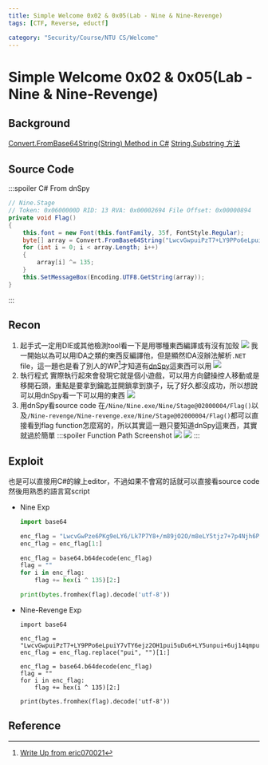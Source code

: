 ```yaml
---
title: Simple Welcome 0x02 & 0x05(Lab - Nine & Nine-Revenge)
tags: [CTF, Reverse, eductf]

category: "Security/Course/NTU CS/Welcome"
---
```


# Simple Welcome 0x02 & 0x05(Lab - Nine & Nine-Revenge)
## Background
[Convert.FromBase64String(String) Method in C#](https://www.tutorialspoint.com/convert-frombase64string-string-method-in-chash#)
[String.Substring 方法](https://learn.microsoft.com/zh-tw/dotnet/api/system.string.substring?view=net-7.0)

## Source Code
:::spoiler C# From dnSpy
```csharp
// Nine.Stage
// Token: 0x0600000D RID: 13 RVA: 0x00002694 File Offset: 0x00000894
private void Flag()
{
	this.font = new Font(this.fontFamily, 35f, FontStyle.Regular);
	byte[] array = Convert.FromBase64String("LwcvGwpuiPzT7+LY9PPo6eLpuiY7vTY6ejz2OH1pui5uDu6+LY5unpui+6uj14qmpuipqfo=".Replace("pui", "").Substring(1));
	for (int i = 0; i < array.Length; i++)
	{
		array[i] ^= 135;
	}
	this.SetMessageBox(Encoding.UTF8.GetString(array));
}
```
:::

## Recon
1. 起手式一定用DIE或其他檢測tool看一下是用哪種東西編譯或有沒有加殼
![](https://hackmd.io/_uploads/SksyjD8K3.png)
我一開始以為可以用IDA之類的東西反編譯他，但是顯然IDA沒辦法解析`.NET` file，這一題也是看了別人的WP[^wp_1]才知道有[dnSpy](https://github.com/dnSpy/dnSpy/releases)這東西可以用
![](https://hackmd.io/_uploads/rkiIiwUK3.png)
2. 執行程式
實際執行起來會發現它就是個小遊戲，可以用方向鍵操控人移動或是移開石頭，重點是要拿到鑰匙並開鎖拿到旗子，玩了好久都沒成功，所以想說可以用dnSpy看一下可以用的東西
![](https://hackmd.io/_uploads/rkR8cPIt2.png)
3. 用dnSpy看source code
在`/Nine/Nine.exe/Nine/Stage@02000004/Flag()`以及`/Nine-revenge/Nine-revenge.exe/Nine/Stage@02000004/Flag()`都可以直接看到flag function怎麼寫的，所以其實這一題只要知道dnSpy這東西，其實就過於簡單
    :::spoiler Function Path Screenshot
    ![](https://hackmd.io/_uploads/HkHxLuUYh.png)
    ![](https://hackmd.io/_uploads/SyW-8OUK3.png)
    :::
## Exploit
也是可以直接用C#的線上editor，不過如果不會寫的話就可以直接看source code然後用熟悉的語言寫script
* Nine Exp
    ```python
    import base64

    enc_flag = "LwcvGwPze6PKg9eLY6/Lk7P7Y8+/m89jO2O/m8eLY5tjz7+7p4Njh6PXY9+bp5Obs4vT6"
    enc_flag = enc_flag[1:]

    enc_flag = base64.b64decode(enc_flag)
    flag = ""
    for i in enc_flag:
        flag += hex(i ^ 135)[2:]

    print(bytes.fromhex(flag).decode('utf-8'))
    ```
* Nine-Revenge Exp
    ```python=
    import base64

    enc_flag = "LwcvGwpuiPzT7+LY9PPo6eLpuiY7vTY6ejz2OH1pui5uDu6+LY5unpui+6uj14qmpuipqfo="
    enc_flag = enc_flag.replace("pui", "")[1:]

    enc_flag = base64.b64decode(enc_flag)
    flag = ""
    for i in enc_flag:
        flag += hex(i ^ 135)[2:]

    print(bytes.fromhex(flag).decode('utf-8'))
    ```
## Reference
[^wp_1]:[Write Up from eric070021](https://hackmd.io/@eric070021/r1UnR5KWi)